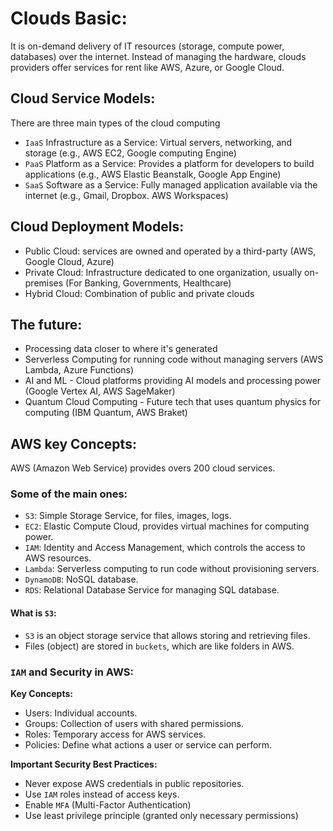 # Clouds Basic:
It is on-demand delivery of IT resources (storage, compute power, databases) over the internet. Instead of managing the hardware, clouds providers offer services for rent like AWS, Azure, or Google Cloud.

## Cloud Service Models:
There are three main types of the cloud computing
* `IaaS` Infrastructure as a Service: Virtual servers, networking, and storage (e.g., AWS EC2, Google computing Engine)
* `PaaS` Platform as a Service: Provides a platform for developers to build applications (e.g., AWS Elastic Beanstalk, Google App Engine)
* `SaaS` Software as a Service: Fully managed application available via the internet (e.g., Gmail, Dropbox. AWS Workspaces)

## Cloud Deployment Models:
* Public Cloud: services are owned and operated by a third-party (AWS, Google Cloud, Azure)
* Private Cloud: Infrastructure dedicated to one organization, usually on-premises (For Banking, Governments, Healthcare)
* Hybrid Cloud: Combination of public and private clouds

## The future:
* Processing data closer to where it's generated
* Serverless Computing for running code without managing servers (AWS Lambda, Azure Functions)
* AI and ML - Cloud platforms providing AI models and processing power (Google Vertex AI, AWS SageMaker)
* Quantum Cloud Computing - Future tech that uses quantum physics for computing (IBM Quantum, AWS Braket)

## AWS key Concepts:
AWS (Amazon Web Service) provides overs 200 cloud services.

### Some of the main ones:
* `S3`: Simple Storage Service, for files, images, logs.
* `EC2`: Elastic Compute Cloud, provides virtual machines for computing power.
* `IAM`: Identity and Access Management, which controls the access to AWS resources.
* `Lambda`: Serverless computing to run code without provisioning servers.
* `DynamoDB`: NoSQL database.
* `RDS`: Relational Database Service for managing SQL database.

#### What is `S3`:
* `S3` is an object storage service that allows storing and retrieving files.
* Files (object) are stored in `buckets`, which are like folders in AWS.

### `IAM` and Security in AWS:
**Key Concepts:**
* Users: Individual accounts.
* Groups: Collection of users with shared permissions.
* Roles: Temporary access for AWS services.
* Policies: Define what actions a user or service can perform.

**Important Security Best Practices:**
* Never expose AWS credentials in public repositories.
* Use `IAM` roles instead of access keys.
* Enable `MFA` (Multi-Factor Authentication)
* Use least privilege principle (granted only necessary permissions)